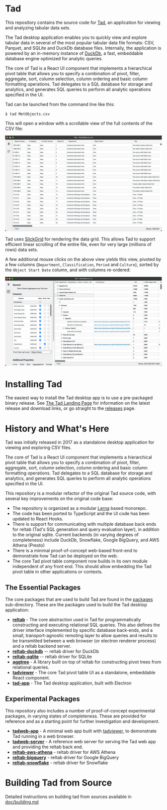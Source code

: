 # Tad

This repository contains the source code for [Tad](https://www.tadviewer.com), an application for viewing and analyzing tabular
data sets.

The Tad desktop application enables you to quickly view and explore tabular data in several of the most popular
tabular data file formats: CSV, Parquet, and SQLite and DuckDb database files.
Internally, the application is powered by an in-memory instance of [DuckDb](https://duckdb.org/), a fast, embeddable database engine optimized for analytic queries.

The core of Tad is a React UI component that implements a hierarchical pivot table that allows you to specify a combination of pivot, filter, aggregate, sort, column selection, column ordering and basic column formatting operations. Tad delegates to a SQL database for storage and analytics, and generates SQL queries to perform all
analytic operations specified in the UI.

Tad can be launched from the command line like this:

    $ tad MetObjects.csv

This will open a window with a scrollable view of the full contents of the CSV file:

![Tad screenshot](doc/screenshots/tad-metobjects-unpivoted.png "Unpivoted view of CSV file")

Tad uses [SlickGrid](http://slickgrid.net/) for rendering the data grid. This allows Tad to support efficient linear
scrolling of the entire file, even for very large (millions of rows) data sets.

A few additional mouse clicks on the above view yields this view, pivoted by a few
columns (`Department`, `Classification`, `Period` and `Culture`), sorted by the `Object Start Date` column, and
with columns re-ordered:

![tad screenshot](doc/screenshots/tad-metobjects-pivoted.png "Met Museum Objects with Pivots")

# Installing Tad

The easiest way to install the Tad desktop app is to use a pre-packaged binary release. See [The Tad Landing Page](http://tadviewer.com/#news) for information on the latest release and download links, or go straight to the [releases](./releases) page.

# History and What's Here

Tad was initially released in 2017 as a standalone desktop application for viewing and exploring CSV files.

The core of Tad is a React UI component that implements a hierarchical pivot table that allows you to specify a combination of pivot, filter, aggregate, sort, column selection, column ordering and basic column formatting operations. Tad delegates to a SQL database for storage and analytics, and generates SQL queries to perform all
analytic operations specified in the UI.

This repository is a modular refactor of the original Tad source code, with several key improvements on the original code base:

- The repository is organized as a modular [Lerna](https://lerna.js.org/) based monorepo.
- The code has been ported to TypeScript and the UI code has been updated to React Hooks.
- There is support for communicating with multiple database back ends for reltab (Tad's SQL generation and query evaluation layer), in addition to the original sqlite. Current backends (in varying degrees of completeness) include DuckDb, Snowflake, Google BigQuery, and AWS Athena (Presto)
- There is a minimal proof-of-concept web-based front-end to demonstrate how Tad can be deployed on the web.
- The core Tad pivot table component now builds in its own module independent of any front end. This should allow embedding the Tad pivot table in other applications or contexts.

## The Essential Packages

The core packages that are used to build Tad are found in the [packages](./packages) sub-directory. These are the packages
used to build the Tad desktop application:

- [**reltab**](./packages/reltab) - The core abstraction used in Tad for programmatically constructing and executing relational SQL queries. This also defines the driver interface implemented by specific database back-ends, and a small, transport-agnostic remoting layer to allow queries and results to be transmitted between a web browser
  (or electron renderer process) and a reltab backend server.
- [**reltab-duckdb**](./packages/reltab-duckdb/) -- reltab driver for DuckDb
- [**reltab-sqlite**](./packages/reltab-sqlite/) -- reltab driver for SQLite
- [**aggtree**](./packages/aggtree/) - A library built on top of reltab for constructing pivot trees from relational queries.
- [**tadviewer**](./packages/tadviewer/) - The core Tad pivot table UI as a standalone, embeddable React component.
- [**tad-app**](./packages/tad-app/) - The Tad desktop application, built with Electron

## Experimental Packages

This repository also includes a number of proof-of-concept experimental packages, in varying states of completeness. These are provided for reference and as a starting
point for further investigation and development.

- [**tadweb-app**](./packages/tadweb-app/) - A minimal web app built with [tadviewer](./packages/tadviewer/), to demonstrate Tad running in a web browser.
- [**tadweb-server**](./packages/tadweb-server/) - A reference web server for serving the Tad web app and providing the reltab back end.
- [**reltab-aws-athena**](./packages/reltab-aws-athena/) - reltab driver for AWS Athena
- [**reltab-bigquery**](./packages/reltab-bigquery/) - reltab driver for Google BigQuery
- [**reltab-snowflake**](./packages/reltab-snowflake/) - reltab driver for Snowflake

# Building Tad from Source

Detailed instructions on building tad from sources available in [doc/building.md](doc/building.md)
